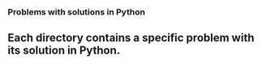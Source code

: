 ### Problems with solutions in Python

## Each directory contains a specific problem with its solution in Python.
